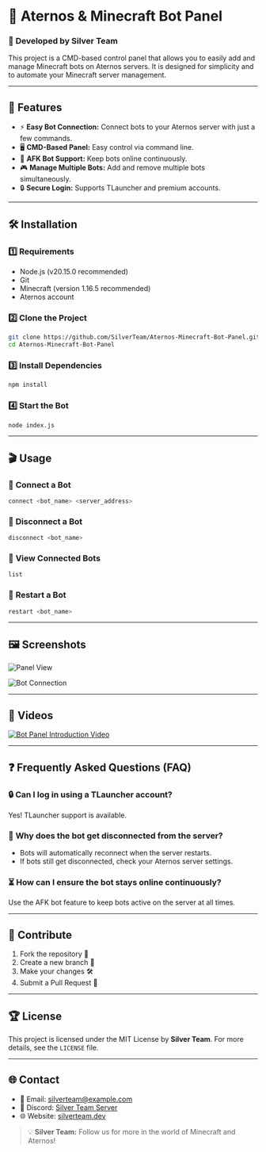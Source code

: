 # 🌟 Aternos & Minecraft Bot Panel

### 🚀 **Developed by Silver Team**

This project is a CMD-based control panel that allows you to easily add and manage Minecraft bots on Aternos servers. It is designed for simplicity and to automate your Minecraft server management.

---

## 📂 Features

- ⚡ **Easy Bot Connection:** Connect bots to your Aternos server with just a few commands.
- 🖥️ **CMD-Based Panel:** Easy control via command line.
- 🤖 **AFK Bot Support:** Keep bots online continuously.
- 🎮 **Manage Multiple Bots:** Add and remove multiple bots simultaneously.
- 🔒 **Secure Login:** Supports TLauncher and premium accounts.

---

## 🛠️ Installation

### 1️⃣ **Requirements**

- Node.js (v20.15.0 recommended)
- Git
- Minecraft (version 1.16.5 recommended)
- Aternos account

### 2️⃣ **Clone the Project**

```bash
git clone https://github.com/SilverTeam/Aternos-Minecraft-Bot-Panel.git
cd Aternos-Minecraft-Bot-Panel
```

### 3️⃣ **Install Dependencies**

```bash
npm install
```

### 4️⃣ **Start the Bot**

```bash
node index.js
```

---

## 🎬 Usage

### 🔑 **Connect a Bot**
```bash
connect <bot_name> <server_address>
```

### 🔌 **Disconnect a Bot**
```bash
disconnect <bot_name>
```

### 💾 **View Connected Bots**
```bash
list
```

### 🔄 **Restart a Bot**
```bash
restart <bot_name>
```

---

## 🖼️ Screenshots

![Panel View](assets/panel-gorunum.png)

![Bot Connection](assets/bot-baglantisi.png)

---

## 🎥 Videos

[![Bot Panel Introduction Video](https://img.youtube.com/vi/VIDEO_ID/0.jpg)](https://www.youtube.com/watch?v=VIDEO_ID "Bot Panel Introduction")

---

## ❓ Frequently Asked Questions (FAQ)

### 🔒 **Can I log in using a TLauncher account?**
Yes! TLauncher support is available.

### 🏃 **Why does the bot get disconnected from the server?**
- Bots will automatically reconnect when the server restarts.
- If bots still get disconnected, check your Aternos server settings.

### ⏳ **How can I ensure the bot stays online continuously?**
Use the AFK bot feature to keep bots active on the server at all times.

---

## 🤝 Contribute

1. Fork the repository 🍴
2. Create a new branch 🌿
3. Make your changes 🛠️
4. Submit a Pull Request 🚀

---

## 🏆 License

This project is licensed under the MIT License by **Silver Team**. For more details, see the `LICENSE` file.

---

## 🌐 Contact

- 📧 Email: silverteam@example.com
- 💬 Discord: [Silver Team Server](https://discord.gg/silverteam)
- 🌐 Website: [silverteam.dev](https://silverteam.dev)

> 💡 **Silver Team:** Follow us for more in the world of Minecraft and Aternos!

